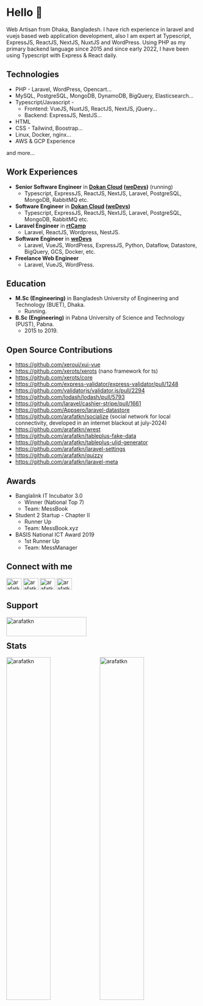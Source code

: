 # Hello 👋
Web Artisan from Dhaka, Bangladesh. I have rich experience in laravel and vuejs based web application development, also I am expert at Typescript, ExpressJS, ReactJS, NextJS, NuxtJS and WordPress. Using PHP as my primary backend language since 2015 and since early 2022, I have been using Typescript with Express & React daily.

## Technologies
- PHP - Laravel, WordPress, Opencart...
- MySQL, PostgreSQL, MongoDB, DynamoDB, BigQuery, Elasticsearch...
- Typescript/Javascript -
    - Frontend: VueJS, NuxtJS, ReactJS, NextJS, jQuery...
    - Backend: ExpressJS, NestJS...
- HTML
- CSS - Tailwind, Boostrap...
- Linux, Docker, nginx...
- AWS & GCP Experience

and more...

## Work Experiences
- **Senior Software Engineer** in **[Dokan Cloud](https://dokan.co/cloud) ([weDevs](https://wedevs.com))** (running)
    - Typescript, ExpressJS, ReactJS, NextJS, Laravel, PostgreSQL, MongoDB, RabbitMQ etc.
- **Software Engineer** in **[Dokan Cloud](https://dokan.co/cloud) ([weDevs](https://wedevs.com))**
    - Typescript, ExpressJS, ReactJS, NextJS, Laravel, PostgreSQL, MongoDB, RabbitMQ etc.
- **Laravel Engineer** in **[rtCamp](https://rtcamp.com)**
    - Laravel, ReactJS, Wordpress, NestJS.
- **Software Engineer** in **[weDevs](https://wedevs.com)**
    - Laravel, VueJS, WordPress, ExpressJS, Python, Dataflow, Datastore, BigQuery, GCS, Docker, etc.
- **Freelance Web Engineer**
    - Laravel, VueJS, WordPress.

## Education
- **M.Sc (Engineering)** in Bangladesh University of Engineering and Technology (BUET), Dhaka.
    - Running.
- **B.Sc (Engineering)** in Pabna University of Science and Technology (PUST), Pabna.
    - 2015 to 2019.

## Open Source Contributions
- https://github.com/xeroui/xui-vue
- https://github.com/xerots/xerots (nano framework for ts)
- https://github.com/xerots/core
- https://github.com/express-validator/express-validator/pull/1248
- https://github.com/validatorjs/validator.js/pull/2294
- https://github.com/lodash/lodash/pull/5793
- https://github.com/laravel/cashier-stripe/pull/1661
- https://github.com/Appsero/laravel-datastore
- https://github.com/arafatkn/socialize (social network for local connectivity, developed in an internet blackout at july-2024)
- https://github.com/arafatkn/wrest
- https://github.com/arafatkn/tableplus-fake-data
- https://github.com/arafatkn/tableplus-ulid-generator
- https://github.com/arafatkn/laravel-settings
- https://github.com/arafatkn/quizzy
- https://github.com/arafatkn/laravel-meta

## Awards
- Banglalink IT Incubator 3.0
    - Winner (National Top 7)
    - Team: MessBook
- Student 2 Startup - Chapter II
    - Runner Up
    - Team: MessBook.xyz
- BASIS National ICT Award 2019
  - 1st Runner Up
  - Team: MessManager

## Connect with me

<p align="left">
<a href="https://twitter.com/arafatkn" target="blank"><img align="center" src="https://raw.githubusercontent.com/rahuldkjain/github-profile-readme-generator/master/src/images/icons/Social/twitter.svg" alt="arafatkn" height="30" width="40" /></a>
<a href="https://linkedin.com/in/arafatkn" target="blank"><img align="center" src="https://raw.githubusercontent.com/rahuldkjain/github-profile-readme-generator/master/src/images/icons/Social/linked-in-alt.svg" alt="arafatkn" height="30" width="40" /></a>
<a href="https://codeforces.com/profile/arafatkn" target="blank"><img align="center" src="https://cdn.jsdelivr.net/npm/simple-icons@3.0.1/icons/codeforces.svg" alt="arafatkn" height="30" width="40" /></a>
<a href="https://www.leetcode.com/arafatkn" target="blank"><img align="center" src="https://raw.githubusercontent.com/rahuldkjain/github-profile-readme-generator/master/src/images/icons/Social/leet-code.svg" alt="arafatkn" height="30" width="40" /></a>
</p>

## Support

<p><a href="https://www.buymeacoffee.com/arafatkn" target="_blank"> <img align="left" src="https://cdn.buymeacoffee.com/buttons/v2/default-yellow.png" height="50" width="210" alt="arafatkn" /></a></p>

<br/><br/>

## Stats

<p>
<img align="left" src="https://github-readme-stats.vercel.app/api/top-langs?username=arafatkn&langs_count=8&show_icons=true&locale=en&layout=compact&count_private=true" alt="arafatkn" width="48%"/> 
<img align="center" src="https://github-readme-streak-stats.herokuapp.com/?user=arafatkn&count_private=true" alt="arafatkn" width="48%" />
</p>
